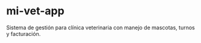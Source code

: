 # mi-vet-app
Sistema de gestión para clínica veterinaria con manejo de mascotas, turnos y facturación.
